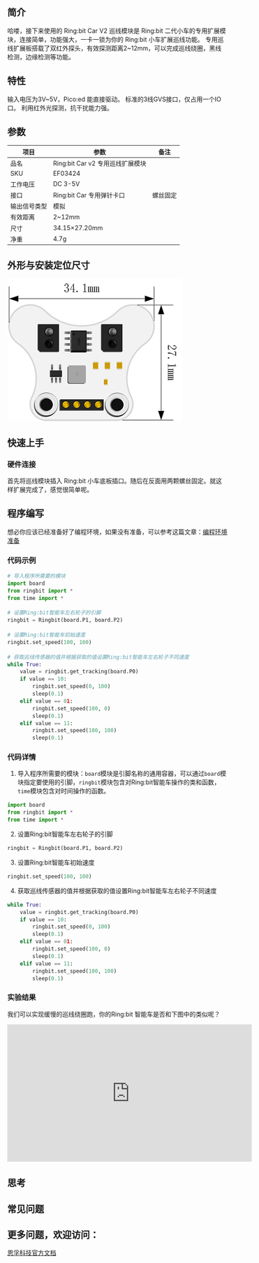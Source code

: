 ## 简介
哈喽，接下来使用的 Ring:bit Car V2 巡线模块是 Ring:bit 二代小车的专用扩展模块，连接简单，功能强大，一卡一锁为你的 Ring:bit 小车扩展巡线功能。
专用巡线扩展板搭载了双红外探头，有效探测距离2~12mm，可以完成巡线绕圈，黑线检测，边缘检测等功能。
## 特性
输入电压为3V~5V，Pico:ed 能直接驱动。
标准的3线GVS接口，仅占用一个IO口。
利用红外光探测，抗干扰能力强。
## 参数
| **项目** | **参数** | **备注** |
| --- | --- | --- |
| 品名 | Ring:bit Car v2 专用巡线扩展模块 |  |
| SKU | EF03424 |  |
| 工作电压 | DC 3-5V |  |
| 接口 | Ring:bit Car 专用弹针卡口 | 螺丝固定 |
| 输出信号类型 | 模拟 |  |
| 有效距离 | 2~12mm |  |
| 尺寸 | 34.15×27.20mm |  |
| 净重 | 4.7g |  |

## 外形与安装定位尺寸
![](./images/line_01.png)
## 快速上手
### 硬件连接

首先将巡线模块插入 Ring:bit 小车底板插口。随后在反面用两颗螺丝固定。就这样扩展完成了，感觉很简单呢。



## 程序编写
想必你应该已经准备好了编程环境，如果没有准备，可以参考这篇文章：[编程环境准备](https://www.yuque.com/elecfreaks-learn/picoed/gxro38)
### 代码示例
```python
# 导入程序所需要的模块
import board
from ringbit import *
from time import *

# 设置Ring:bit智能车左右轮子的引脚
ringbit = Ringbit(board.P1, board.P2)

# 设置Ring:bit智能车初始速度
ringbit.set_speed(100, 100)

# 获取巡线传感器的值并根据获取的值设置Ring:bit智能车左右轮子不同速度
while True:
    value = ringbit.get_tracking(board.P0)
    if value == 10:
        ringbit.set_speed(0, 100)
        sleep(0.1)
    elif value == 01:
        ringbit.set_speed(100, 0)
        sleep(0.1)
    elif value == 11:
        ringbit.set_speed(100, 100)
        sleep(0.1)
```
### 代码详情

1. 导入程序所需要的模块：`board`模块是引脚名称的通用容器，可以通过`board`模块指定要使用的引脚，`ringbit`模块包含对Ring:bit智能车操作的类和函数，`time`模块包含对时间操作的函数。
```python
import board
from ringbit import *
from time import *
```

2. 设置Ring:bit智能车左右轮子的引脚
```python
ringbit = Ringbit(board.P1, board.P2)
```

3. 设置Ring:bit智能车初始速度
```python
ringbit.set_speed(100, 100)
```

4. 获取巡线传感器的值并根据获取的值设置Ring:bit智能车左右轮子不同速度
```python
while True:
    value = ringbit.get_tracking(board.P0)
    if value == 10:
        ringbit.set_speed(0, 100)
        sleep(0.1)
    elif value == 01:
        ringbit.set_speed(100, 0)
        sleep(0.1)
    elif value == 11:
        ringbit.set_speed(100, 100)
        sleep(0.1)
```
### 实验结果
我们可以实现缓慢的巡线绕圈跑，你的Ring:bit 智能车是否和下图中的类似呢？

<iframe width="560" height="315" src="https://www.youtube.com/embed/cbKEO6snbjM" title="YouTube video player" frameborder="0" allow="accelerometer; autoplay; clipboard-write; encrypted-media; gyroscope; picture-in-picture" allowfullscreen></iframe>

## 思考

## 常见问题

## 更多问题，欢迎访问：
[恩孚科技官方文档](https://www.elecfreaks.com/learn-en/)
